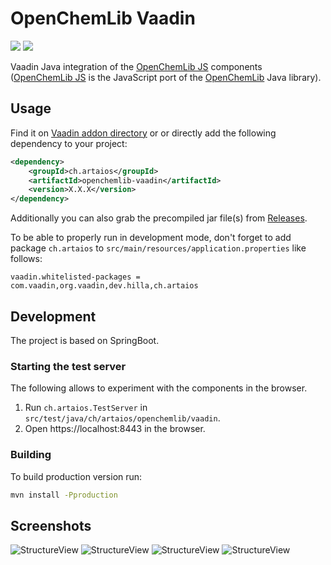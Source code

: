 # OpenChemLib Vaadin 
[![](https://github.com/artaius/openchemlib-vaadin/actions/workflows/maven.yml/badge.svg?branch=release)](https://github.com/artaius/openchemlib-vaadin/actions)
[![](https://img.shields.io/maven-central/v/ch.artaios/openchemlib-vaadin)](https://central.sonatype.com/artifact/ch.artaios/openchemlib-vaadin)

Vaadin Java integration of the [OpenChemLib JS](https://github.com/cheminfo/openchemlib-js) components ([OpenChemLib JS](https://github.com/cheminfo/openchemlib-js) is the JavaScript port of the [OpenChemLib](https://github.com/Actelion/openchemlib) Java library).

## Usage
Find it on [Vaadin addon directory](https://vaadin.com/directory/component/openchemlib-vaadin-components) or
or directly add the following dependency to your project:
```xml
<dependency>
    <groupId>ch.artaios</groupId>
    <artifactId>openchemlib-vaadin</artifactId>
    <version>X.X.X</version>
</dependency>
```
Additionally you can also grab the precompiled jar file(s) from [Releases](https://github.com/artaius/openchemlib-vaadin/releases/latest).

To be able to properly run in development mode, don't forget to add package ```ch.artaios``` to ```src/main/resources/application.properties``` like follows:
```properties
vaadin.whitelisted-packages = com.vaadin,org.vaadin,dev.hilla,ch.artaios
```

## Development
The project is based on SpringBoot.

### Starting the test server
The following allows to experiment with the components in the browser.
1. Run `ch.artaios.TestServer` in `src/test/java/ch/artaios/openchemlib/vaadin`.
2. Open https://localhost:8443 in the browser.

### Building 
To build production version run:
```bash
mvn install -Pproduction
```

## Screenshots
![StructureView](resources/structure_editor.png "StructureEditor")
![StructureView](resources/structure_editor_dialog.png "StructureEditorDialog")
![StructureView](resources/structure_view.png "StructureView")
![StructureView](resources/reaction_editor.png "ReactionEditor")

